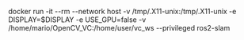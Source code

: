 docker run -it --rm --network host -v /tmp/.X11-unix:/tmp/.X11-unix -e DISPLAY=$DISPLAY   -e USE_GPU=false  -v /home/mario/OpenCV_VC:/home/user/vc_ws   --privileged   ros2-slam
